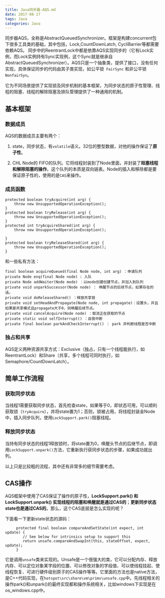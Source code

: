 ```yaml
---
title: Java同步器-AQS.md
date: 2017-08-17
tags: Java
categories: Java
---
```


同步器AQS，全称是AbstractQueuedSynchronizer。框架是构建concurrent包下很多工具类的基础，其中包括，Lock,CountDownLatch, CycliBarrier等都需要依赖AQS。 同步中的ReentrantLock中都是依靠AQS实现同步的（它有Lock实例，而Lock实例持有Sync实现例，这个Sync就是继承自AbstractQueuedSynchronizer）。AQS只是一个抽象类，提供了接口，没有任何实现，具体保证同步的代码由其子类实现，如公平锁` FairSync` 和非公平锁`NonfairSyn`。

它为不同场景提供了实现锁及同步机制的基本框架，为同步状态的原子性管理、线程的阻塞、线程的解除阻塞及排队管理提供了一种通用的机制。

## 基本框架

### 数据成员

AQS的数据成员主要有两个：

1. state，同步状态，有`volatile`语义。32位的整型数据，对他的操作保证了**原子性**。

2. CHL Node的 FIFO的队列。它将线程封装到了Node里面，并封装了**阻塞线程和解除阻塞的操作**。这个队列的本质是双向链表。Node的插入和移除都是要保证原子性的，使用的是`CAS`来操作。

### 成员函数

```
protected boolean tryAcquire(int arg) {    
    throw new UnsupportedOperationException();    
}    
protected boolean tryRelease(int arg) {    
    throw new UnsupportedOperationException();    
}    
protected int tryAcquireShared(int arg) {    
    throw new UnsupportedOperationException();    
    
}    
protected boolean tryReleaseShared(int arg) {    
    throw new UnsupportedOperationException();    
}  
```
和一些私有方法：
```
final boolean acquireQueued(final Node node, int arg) ：申请队列
private Node enq(final Node node) : 入队
private Node addWaiter(Node mode) ：以mode创建创建节点，并加入到队列
private void unparkSuccessor(Node node) ： 唤醒节点的后续节点，如果存在的话。
private void doReleaseShared() ：释放共享锁
private void setHeadAndPropagate(Node node, int propagate)：设置头，并且如果是共享模式且propagate大于0，则唤醒后续节点。
private void cancelAcquire(Node node) ：取消正在获取的节点
private static void selfInterrupt() ：自我中断
private final boolean parkAndCheckInterrupt() ： park 并判断线程是否中断
```

### 独占和共享

AQS定义两种资源共享方式：Exclusive（独占，只有一个线程能执行，如ReentrantLock）和Share（共享，多个线程可同时执行，如Semaphore/CountDownLatch）。 

## 简单工作流程

### 获取同步状态

当线程1需要获取同步状态，首先检查state，如果等于0，即状态可用，可以顺利获取锁（`tryAcquire`），并将state置为1；否则，锁被占用，将线程封装金Node中，插入同步队列，使用`LockSupport.park()`阻塞线程。

### 释放同步状态

当持有同步状态的线程1释放锁时，将state置为0，唤醒头节点的后继节点，即调用`LockSupport.unpark()`方法，它重新执行获同步状态的步骤，如果成功就出列。

以上只是比较粗的流程，其中还有非常多的细节需要考虑。

## CAS操作

AQS框架中使用了CAS保证了操作的原子性，**LockSupport.park() 和 LockSupport.unpark() 实现线程的阻塞和唤醒就是通过CAS的**；**更新同步状态state也是通过CAS的**。那么，这个CAS底层是怎么实现的呢？

下面看一下更新state状态的源码：
```
     protected final boolean compareAndSetState(int expect, int update) {
        // See below for intrinsics setup to support this
        return unsafe.compareAndSwapInt(this, stateOffset, expect, update);
     }
```
它是调用`unsafe`类来实现的。Unsafe是一个很强大的类，它可以分配内存、释放内存、可以定位对象某字段的位置、可以修改对象的字段值、可以使线程挂起、使线程恢复、可进行硬件级别原子的CAS操作等等。它里面的方法也是native方法，是C++代码实现，在`hotspot\src\share\vm\prims\unsafe.cpp`中。先线程相关的操作park()和unpark()的最终实现都和操作系统相关，比如windows下实现是在os_windows.cpp中。
